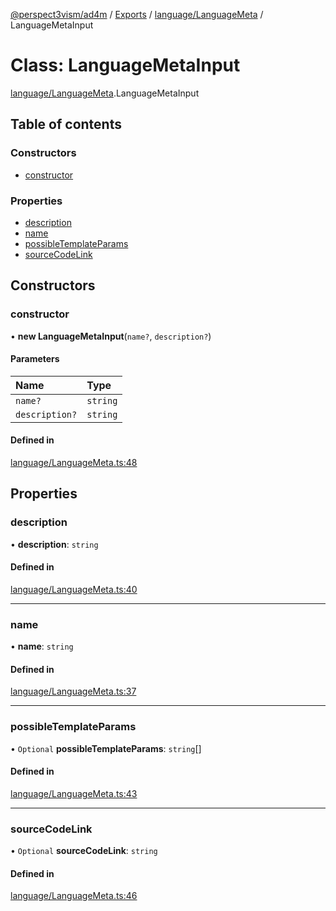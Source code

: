 [@perspect3vism/ad4m](../README.md) / [Exports](../modules.md) / [language/LanguageMeta](../modules/language_LanguageMeta.md) / LanguageMetaInput

# Class: LanguageMetaInput

[language/LanguageMeta](../modules/language_LanguageMeta.md).LanguageMetaInput

## Table of contents

### Constructors

- [constructor](language_LanguageMeta.LanguageMetaInput.md#constructor)

### Properties

- [description](language_LanguageMeta.LanguageMetaInput.md#description)
- [name](language_LanguageMeta.LanguageMetaInput.md#name)
- [possibleTemplateParams](language_LanguageMeta.LanguageMetaInput.md#possibletemplateparams)
- [sourceCodeLink](language_LanguageMeta.LanguageMetaInput.md#sourcecodelink)

## Constructors

### constructor

• **new LanguageMetaInput**(`name?`, `description?`)

#### Parameters

| Name | Type |
| :------ | :------ |
| `name?` | `string` |
| `description?` | `string` |

#### Defined in

[language/LanguageMeta.ts:48](https://github.com/perspect3vism/ad4m/blob/cbcbd30/src/language/LanguageMeta.ts#L48)

## Properties

### description

• **description**: `string`

#### Defined in

[language/LanguageMeta.ts:40](https://github.com/perspect3vism/ad4m/blob/cbcbd30/src/language/LanguageMeta.ts#L40)

___

### name

• **name**: `string`

#### Defined in

[language/LanguageMeta.ts:37](https://github.com/perspect3vism/ad4m/blob/cbcbd30/src/language/LanguageMeta.ts#L37)

___

### possibleTemplateParams

• `Optional` **possibleTemplateParams**: `string`[]

#### Defined in

[language/LanguageMeta.ts:43](https://github.com/perspect3vism/ad4m/blob/cbcbd30/src/language/LanguageMeta.ts#L43)

___

### sourceCodeLink

• `Optional` **sourceCodeLink**: `string`

#### Defined in

[language/LanguageMeta.ts:46](https://github.com/perspect3vism/ad4m/blob/cbcbd30/src/language/LanguageMeta.ts#L46)
